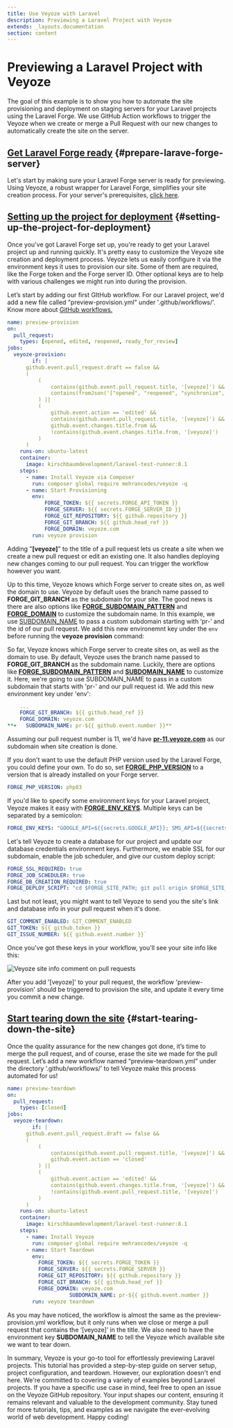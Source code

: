 ```yaml
---
title: Use Veyoze with Laravel
description: Previewing a Laravel Project with Veyoze 
extends: _layouts.documentation
section: content
---
```

# Previewing a Laravel Project with Veyoze

The goal of this example is to show you how to automate the site provisioning and deployment on staging servers for your Laravel projects using the Laravel Forge. We use GitHub Action workflows to trigger the Veyoze when we create or merge a Pull Request with our new changes to automatically create the site on the server.

## [Get Laravel Forge ready](#prepare-larave-forge-server) {#prepare-larave-forge-server}

Let's start by making sure your Laravel Forge server is ready for previewing. Using Veyoze, a robust wrapper for Laravel Forge, simplifies your site creation process. For your server's prerequisites, [click here](https://veyoze.com/docs/prerequisites/).

## [Setting up the project for deployment](#setting-up-the-project-for-deployment) {#setting-up-the-project-for-deployment}

Once you've got Laravel Forge set up, you're ready to get your Laravel project up and running quickly. It's pretty easy to customize the Veyoze site creation and deployment process. Veyoze lets us easily configure it via the environment keys it uses to provision our site. Some of them are required, like the Forge token and the Forge server ID. Other optional keys are to help with various challenges we might run into during the provision.

Let’s start by adding our first GItHub workflow. For our Laravel project, we'd add a new file called "preview-provision.yml" under '.github/workflows/'. Know more about [GitHub workflows.](https://docs.github.com/en/actions/using-workflows)

```yaml
name: preview-provision
on:
  pull_request:
    types: [opened, edited, reopened, ready_for_review]
jobs:
  veyoze-provision:
		if: |
      github.event.pull_request.draft == false &&
      (
          (
              contains(github.event.pull_request.title, '[veyoze]') &&
              contains(fromJson('["opened", "reopened", "synchronize", "ready_for_review"]'), github.event.action)
          ) ||
          (
              github.event.action == 'edited' &&
              contains(github.event.pull_request.title, '[veyoze]') &&
              github.event.changes.title.from &&
              !contains(github.event.changes.title.from, '[veyoze]')
          )
      )
    runs-on: ubuntu-latest
    container:
      image: kirschbaumdevelopment/laravel-test-runner:8.1
    steps:
      - name: Install Veyoze via Composer
        run: composer global require mehrancodes/veyoze -q
      - name: Start Provisioning
        env:
            FORGE_TOKEN: ${{ secrets.FORGE_API_TOKEN }}
            FORGE_SERVER: ${{ secrets.FORGE_SERVER_ID }}
            FORGE_GIT_REPOSITORY: ${{ github.repository }}
            FORGE_GIT_BRANCH: ${{ github.head_ref }}
            FORGE_DOMAIN: veyoze.com
        run: veyoze provision
```

Adding "**[veyoze]**" to the title of a pull request lets us create a site when we create a new pull request or edit an existing one. It also handles deploying new changes coming to our pull request. You can trigger the workflow however you want.

Up to this time, Veyoze knows which Forge server to create sites on, as well the domain to use. Veyoze by default uses the branch name passed to **FORGE_GIT_BRANCH** as the subdomain for your site. The good news is there are also options like **[FORGE_SUBDOMAIN_PATTERN](https://veyoze.com/docs/configuration/#forge-subdomain-pattern)** and **[FORGE_DOMAIN](https://veyoze.com/docs/configuration/#subdomain-name)** to customize the subdomain name. In this example, we use [SUBDOMAIN_NAME](https://veyoze.com/docs/configuration/#subdomain-name) to pass a custom subdomain starting with ‘pr-’ and the id of our pull request. We add this new environemnt key under the `env` before running the **veyoze provision** command:

So far, Veyoze knows which Forge server to create sites on, as well as the domain to use. By default, Veyoze uses the branch name passed to **FORGE_GIT_BRANCH** as the subdomain name. Luckily, there are options like **[FORGE_SUBDOMAIN_PATTERN](https://veyoze.com/docs/configuration/#forge-subdomain-pattern)** and **[SUBDOMAIN_NAME](https://veyoze.com/docs/configuration/#subdomain-name)** to customize it. Here, we're going to use SUBDOMAIN_NAME to pass in a custom subdomain that starts with 'pr-' and our pull request id. We add this new environment key under 'env':

```yaml
    ...
    FORGE_GIT_BRANCH: ${{ github.head_ref }}
    FORGE_DOMAIN: veyoze.com
**+   SUBDOMAIN_NAME: pr-${{ github.event.number }}**
```

Assuming our pull request number is 11, we'd have [**pr-11.veyoze.com**](http://pr-11.veyoze.com/) as our subdomain when site creation is done.

If you don't want to use the default PHP version used by the Laravel Forge, you could define your own. To do so, set **[FORGE_PHP_VERSION](https://veyoze.com/docs/configuration/#forge-php-version)** to a version that is already installed on your Forge server.

```yaml
FORGE_PHP_VERSION: php83
```

If you'd like to specify some environment keys for your Laravel project, Veyoze makes it easy with [**FORGE_ENV_KEYS**](https://veyoze.com/docs/configuration/#forge-env-keys). Multiple keys can be separated by a semicolon:

```yaml
FORGE_ENV_KEYS: "GOOGLE_API=${{secrets.GOOGLE_API}}; SMS_API=${{secrets.SMS_API}}"
```

Let's tell Veyoze to create a database for our project and update our database credentials environment keys. Furthermore, we enable SSL for our subdomain, enable the job scheduler, and give our custom deploy script:

```yaml
FORGE_SSL_REQUIRED: true
FORGE_JOB_SCHEDULER: true
FORGE_DB_CREATION_REQUIRED: true
FORGE_DEPLOY_SCRIPT: "cd $FORGE_SITE_PATH; git pull origin $FORGE_SITE_BRANCH; composer install;"
```

Last but not least, you might want to tell Veyoze to send you the site's link and database info in your pull request when it's done.

```yaml
GIT_COMMENT_ENABLED: GIT_COMMENT_ENABLED
GIT_TOKEN: ${{ github.token }}
GIT_ISSUE_NUMBER: ${{ github.event.number }}`
```

Once you've got these keys in your workflow, you'll see your site info like this:

![Veyoze site info comment on pull requests](/assets/docs/veyoze-with-laravel/veyoze-site-info-comment-on-pull-requests.png)

After you add '[veyoze]' to your pull request, the workflow 'preview-provision' should be triggered to provision the site, and update it every time you commit a new change.

## [Start tearing down the site](#start-tearing-down-the-site) {#start-tearing-down-the-site}

Once the quality assurance for the new changes got done, it’s time to merge the pull request, and of course, erase the site we made for the pull request. Let’s add a new workflow named “preview-teardown.yml” under the directory ‘.github/workflows/’ to tell Veyoze make this process automated for us!

```yaml
name: preview-teardown
on:
  pull_request:
    types: [closed]
jobs:
  veyoze-teardown:
		if: |
      github.event.pull_request.draft == false &&
      (
          (
              contains(github.event.pull_request.title, '[veyoze]') &&
              github.event.action == 'closed'
          ) ||
          (
              github.event.action == 'edited' &&
              contains(github.event.changes.title.from, '[veyoze]') &&
              !contains(github.event.pull_request.title, '[veyoze]')
          )
      )
    runs-on: ubuntu-latest
    container:
      image: kirschbaumdevelopment/laravel-test-runner:8.1
    steps:
      - name: Install Veyoze
        run: composer global require mehrancodes/veyoze -q
      - name: Start Teardown
        env:
          FORGE_TOKEN: ${{ secrets.FORGE_TOKEN }}
          FORGE_SERVER: ${{ secrets.FORGE_SERVER }}
          FORGE_GIT_REPOSITORY: ${{ github.repository }}
          FORGE_GIT_BRANCH: ${{ github.head_ref }}
          FORGE_DOMAIN: veyoze.com
					SUBDOMAIN_NAME: pr-${{ github.event.number }}
        run: veyoze teardown
```

As you may have noticed, the workflow is almost the same as the preview-provision.yml workflow, but it only runs when we close or merge a pull request that contains the ‘[veyoze]’ in the title. We also need to have the environment key **SUBDOMAIN_NAME** to tell the Veyoze which available site we want to tear down.

In summary, Veyoze is your go-to tool for effortlessly previewing Laravel projects. This tutorial has provided a step-by-step guide on server setup, project configuration, and teardown. However, our exploration doesn't end here. We're committed to covering a variety of examples beyond Laravel projects. If you have a specific use case in mind, feel free to open an issue on the Veyoze GitHub repository. Your input shapes our content, ensuring it remains relevant and valuable to the development community. Stay tuned for more tutorials, tips, and examples as we navigate the ever-evolving world of web development. Happy coding!
